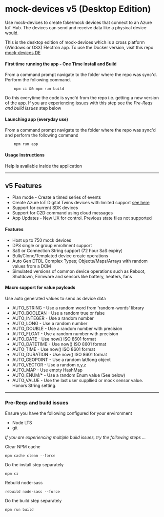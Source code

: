 # mock-devices v5 (Desktop Edition)
Use mock-devices to create fake/mock devices that connect to an Azure IoT Hub. The devices can send and receive data like a physical device would.

This is the desktop edition of mock-devices which is a cross platform (Windows or OSX) Electron app. To use the Docker version, visit this repo [mock-devices DE](http://github.com/codetunez/mock-devices-de)

#### First time running the app - One Time Install and Build
From a command prompt navigate to the folder where the repo was sync'd. Perform the following command.

        npm ci && npm run build

Do this everytime the code is sync'd from the repo i.e. getting a new version of the app. If you are experiencing issues with this step see the _Pre-Reqs and build issues_ step below

#### Launching app (everyday use)
From a command prompt navigate to the folder where the repo was sync'd and perform the following command

        npm run app

#### Usage Instructions
Help is available inside the application

---

## v5 Features
- Plan mode - Create a timed series of events
- Create Azure IoT Digital Twins devices with limited support [see here](https://www.npmjs.com/package/azure-iot-digitaltwins-device/v/1.0.0-pnp-refresh.0)
- Support for current SDK devices
- Support for C2D command using cloud messages
- App Updates - New UX for control. Previous state files not supported

#### Features
- Host up to 750 mock devices
- DPS single or group enrollment support 
- SaS or Connection String support (72 hour SaS expiry)
- Bulk/Clone/Templated device create operations
- Auto Gen DTDL Complex Types; Objects/Maps/Arrays with random values from a DCM
- Simulated versions of common device operations such as Reboot, Shutdown, Firmware and sensors like battery, heaters, fans

#### Macro support for value payloads
Use auto generated values to send as device data

- AUTO_STRING - Use a random word from 'random-words' library
- AUTO_BOOLEAN - Use a random true or false
- AUTO_INTEGER - Use a random number
- AUTO_LONG - Use a random number
- AUTO_DOUBLE - Use a random number with precision
- AUTO_FLOAT - Use a random number with precision
- AUTO_DATE - Use now() ISO 8601 format
- AUTO_DATETIME - Use now() ISO 8601 format
- AUTO_TIME - Use now() ISO 8601 format
- AUTO_DURATION - Use now() ISO 8601 format
- AUTO_GEOPOINT - Use a random lat/long object
- AUTO_VECTOR - Use a random x,y,z
- AUTO_MAP - Use empty HashMap
- AUTO_ENUM/* - Use a random Enum value (See below)
- AUTO_VALUE - Use the last user suppllied or mock sensor value. Honors String setting.

--- 
### Pre-Reqs and build issues
Ensure you have the following configured for your environment

- Node LTS
- git

_If you are experiencing multiple build issues, try the following steps ..._

Clear NPM cache
```
npm cache clean --force
```

Do the install step separately
```
npm ci
```

Rebuild node-sass
```
rebuild node-sass --force
```

Do the build step separately
```
npm run build
```
